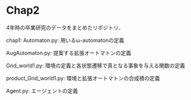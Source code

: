 # Chap2
4年時の卒業研究のデータをまとめたリポジトリ．

chap1:
Automaton.py:
用いるω-automatonの定義

AugAutomaton.py:
提案する拡張オートマトンの定義

Grid_world1.py:
環境の定義と各状態遷移で真となる事象を与える関数の定義

product_Grid_world1.py:
環境と拡張オートマトンの合成積の定義

Agent.py:
エージェントの定義

